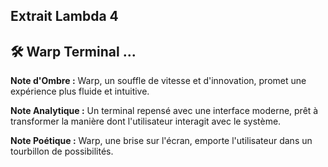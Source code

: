 ## Extrait Lambda 4

## 🛠 Warp Terminal ...

**Note d'Ombre :** Warp, un souffle de vitesse et d'innovation, promet une expérience plus fluide et intuitive.

**Note Analytique :** Un terminal repensé avec une interface moderne, prêt à transformer la manière dont l'utilisateur interagit avec le système.

**Note Poétique :** Warp, une brise sur l'écran, emporte l'utilisateur dans un tourbillon de possibilités.
